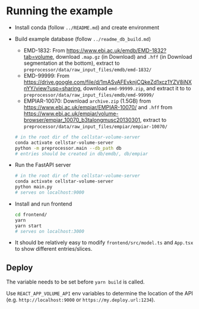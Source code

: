 Running the example
===================


- Install conda (follow `../README.md`) and create environment


- Build example database (follow `../readme_db_build.md`)
  - EMD-1832: From <https://www.ebi.ac.uk/emdb/EMD-1832?tab=volume>, download `.map.gz` (in Download) and `.hff` (in Download segmentation at the bottom), extract to `preprocessor/data/raw_input_files/emdb/emd-1832/`
  - EMD-99999: From <https://drive.google.com/file/d/1mASvAFEvknjCQkeZd1xcz1YZV8iNXnYY/view?usp=sharing>, download `emd-99999.zip`, and extract it to to `preprocessor/data/raw_input_files/emdb/emd-99999/`
  - EMPIAR-10070: Download `archive.zip` (1.5GB) from <https://www.ebi.ac.uk/empiar/EMPIAR-10070/> and `.hff` from <https://www.ebi.ac.uk/empiar/volume-browser/empiar_10070_b3talongmusc20130301>, extract to `preprocessor/data/raw_input_files/empiar/empiar-10070/`

  ```sh
  # in the root dir of the cellstar-volume-server
  conda activate cellstar-volume-server
  python -m preprocessor.main --db_path db
  # entries should be created in db/emdb/, db/empiar
  ```

- Run the FastAPI server

  ```sh
  # in the root dir of the cellstar-volume-server
  conda activate cellstar-volume-server
  python main.py 
  # serves on localhost:9000
  ```


- Install and run frontend

  ```sh
  cd frontend/
  yarn
  yarn start
  # serves on localhost:3000
  ```

- It should be relatively easy to modify `frontend/src/model.ts` and `App.tsx` to show different entries/slices.

## Deploy

The variable needs to be set before `yarn build` is called.

Use `REACT_APP_VOLUME_API` env variables to determine the location of the API (e.g. `http://localhost:9000` or `https://my.deploy.url:1234`).